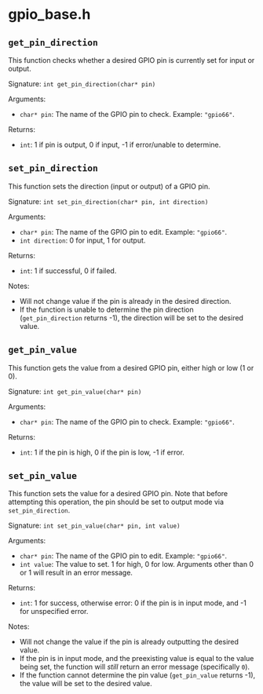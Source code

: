 # gpio_base.h

## `get_pin_direction`

This function checks whether a desired GPIO pin is currently set for input or output.

Signature: `int get_pin_direction(char* pin)`

Arguments: 
* `char* pin`: The name of the GPIO pin to check.  Example: `"gpio66"`.

Returns:
* `int`: 1 if pin is output, 0 if input, -1 if error/unable to determine.

## `set_pin_direction`

This function sets the direction (input or output) of a GPIO pin.

Signature: `int set_pin_direction(char* pin, int direction)`

Arguments:
* `char* pin`: The name of the GPIO pin to edit.  Example: `"gpio66"`.
* `int direction`: 0 for input, 1 for output.

Returns:
* `int`: 1 if successful, 0 if failed.

Notes:
* Will not change value if the pin is already in the desired direction.
* If the function is unable to determine the pin direction (`get_pin_direction` returns -1), the direction will be set to the desired value.

## `get_pin_value`

This function gets the value from a desired GPIO pin, either high or low (1 or 0).

Signature: `int get_pin_value(char* pin)`

Arguments:
* `char* pin`: The name of the GPIO pin to check.  Example: `"gpio66"`.

Returns:
* `int`: 1 if the pin is high, 0 if the pin is low, -1 if error.

## `set_pin_value`

This function sets the value for a desired GPIO pin.  Note that before attempting this operation, the pin should be set to output mode via `set_pin_direction`.

Signature: `int set_pin_value(char* pin, int value)`

Arguments:
* `char* pin`: The name of the GPIO pin to edit.  Example: `"gpio66"`.
* `int value`: The value to set.  1 for high, 0 for low.  Arguments other than 0 or 1 will result in an error message.

Returns:
* `int`: 1 for success, otherwise error: 0 if the pin is in input mode, and -1 for unspecified error.

Notes:
* Will not change the value if the pin is already outputting the desired value.
* If the pin is in input mode, and the preexisting value is equal to the value being set, the function will _still_ return an error message (specifically `0`).
* If the function cannot determine the pin value (`get_pin_value` returns -1), the value will be set to the desired value.


